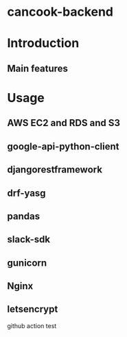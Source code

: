 # cancook-backend

# Introduction
## Main features

# Usage
## AWS EC2 and RDS and S3

## google-api-python-client

## djangorestframework

## drf-yasg

## pandas

## slack-sdk

## gunicorn

## Nginx

## letsencrypt

github action test